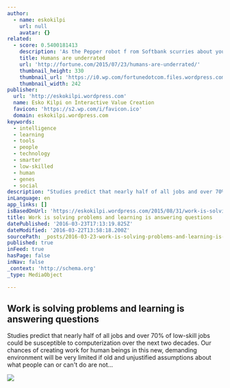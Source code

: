 ```yaml
---
author:
  - name: eskokilpi
    url: null
    avatar: {}
related:
  - score: 0.5400181413
    description: 'As the Pepper robot f rom Softbank scurries about your home or office, it reads your emotions by your words, tone of voice, facial expressions, and body language. It then responds in all those ways; its hands and posture in particular are remarkably expressive.'
    title: Humans are underrated
    url: 'http://fortune.com/2015/07/23/humans-are-underrated/'
    thumbnail_height: 330
    thumbnail_url: 'https://i0.wp.com/fortunedotcom.files.wordpress.com/2015/07/cov08_ainside.jpg?fit=440%2C330&quality=80&strip&ssl=1'
    thumbnail_width: 242
publisher:
  url: 'http://eskokilpi.wordpress.com'
  name: Esko Kilpi on Interactive Value Creation
  favicon: 'https://s2.wp.com/i/favicon.ico'
  domain: eskokilpi.wordpress.com
keywords:
  - intelligence
  - learning
  - tools
  - people
  - technology
  - smarter
  - low-skilled
  - human
  - genes
  - social
description: "Studies predict that nearly half of all jobs and over 70% of low-skill jobs could be susceptible to computerization over the next two decades. Our chances of creating work for human beings in this new, demanding environment will be very limited if old and unjustified assumptions about what people can or can't do are not..."
inLanguage: en
app_links: []
isBasedOnUrl: 'https://eskokilpi.wordpress.com/2015/08/31/work-is-solving-problems-and-learning-is-answering-questions/'
title: Work is solving problems and learning is answering questions
datePublished: '2016-03-23T17:13:19.825Z'
dateModified: '2016-03-22T13:58:18.200Z'
sourcePath: _posts/2016-03-23-work-is-solving-problems-and-learning-is-answering-questions.md
published: true
inFeed: true
hasPage: false
inNav: false
_context: 'http://schema.org'
_type: MediaObject

---
```

<article style=""><h1>Work is solving problems and learning is answering questions</h1><p>Studies predict that nearly half of all jobs and over 70% of low-skill jobs could be susceptible to computerization over the next two decades. Our chances of creating work for human beings in this new, demanding environment will be very limited if old and unjustified assumptions about what people can or can't do are not...</p><img src="https://s0.wp.com/i/blank.jpg" /></article>